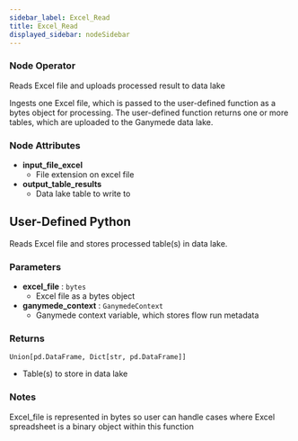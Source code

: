 ```yaml
---
sidebar_label: Excel_Read
title: Excel_Read
displayed_sidebar: nodeSidebar
---
```


### Node Operator
Reads Excel file and uploads processed result to data lake

Ingests one Excel file, which is passed to the user-defined function as a bytes object
for processing.  The user-defined function returns one or more tables, which are
uploaded to the Ganymede data lake.


### Node Attributes
- **input_file_excel**
  - File extension on excel file
- **output_table_results**
  - Data lake table to write to
## User-Defined Python
Reads Excel file and stores processed table(s) in data lake.


### Parameters
- **excel_file** : `bytes`
    - Excel file as a bytes object
- **ganymede_context** : `GanymedeContext`
    - Ganymede context variable, which stores flow run metadata


### Returns
`Union[pd.DataFrame, Dict[str, pd.DataFrame]]`
  - Table(s) to store in data lake


### Notes
Excel_file is represented in bytes so user can handle cases where Excel spreadsheet is
a binary object within this function